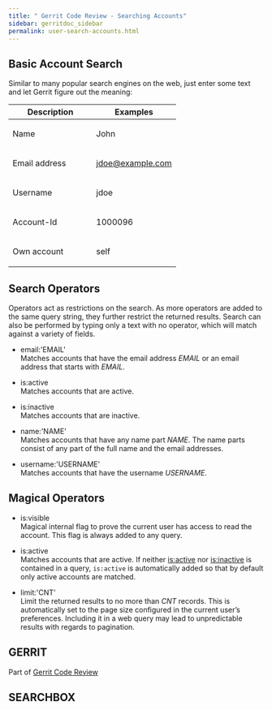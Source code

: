 ```yaml
---
title: " Gerrit Code Review - Searching Accounts"
sidebar: gerritdoc_sidebar
permalink: user-search-accounts.html
---
```

## Basic Account Search

Similar to many popular search engines on the web, just enter some text
and let Gerrit figure out the meaning:

<table>
<colgroup>
<col width="50%" />
<col width="50%" />
</colgroup>
<thead>
<tr class="header">
<th>Description</th>
<th>Examples</th>
</tr>
</thead>
<tbody>
<tr class="odd">
<td><p>Name</p></td>
<td><p>John</p></td>
</tr>
<tr class="even">
<td><p>Email address</p></td>
<td><p><a href="mailto:jdoe@example.com">jdoe@example.com</a></p></td>
</tr>
<tr class="odd">
<td><p>Username</p></td>
<td><p>jdoe</p></td>
</tr>
<tr class="even">
<td><p>Account-Id</p></td>
<td><p>1000096</p></td>
</tr>
<tr class="odd">
<td><p>Own account</p></td>
<td><p>self</p></td>
</tr>
</tbody>
</table>

## Search Operators

Operators act as restrictions on the search. As more operators are added
to the same query string, they further restrict the returned results.
Search can also be performed by typing only a text with no operator,
which will match against a variety of fields.

  - email:'EMAIL'  
    Matches accounts that have the email address *EMAIL* or an email
    address that starts with *EMAIL*.

  - is:active  
    Matches accounts that are active.

  - is:inactive  
    Matches accounts that are inactive.

  - name:'NAME'  
    Matches accounts that have any name part *NAME*. The name parts
    consist of any part of the full name and the email addresses.

  - username:'USERNAME'  
    Matches accounts that have the username *USERNAME*.

## Magical Operators

  - is:visible  
    Magical internal flag to prove the current user has access to read
    the account. This flag is always added to any query.

  - is:active  
    Matches accounts that are active. If neither [is:active](#is-active)
    nor [is:inactive](#is-inactive) is contained in a query, `is:active`
    is automatically added so that by default only active accounts are
    matched.

  - limit:'CNT'  
    Limit the returned results to no more than *CNT* records. This is
    automatically set to the page size configured in the current user’s
    preferences. Including it in a web query may lead to unpredictable
    results with regards to pagination.

## GERRIT

Part of [Gerrit Code Review](index.html)

## SEARCHBOX

